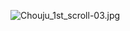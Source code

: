 ![Chouju_1st_scroll-03.jpg](https://upload.wikimedia.org/wikipedia/commons/b/bc/Chouju_1st_scroll-03.jpg)
<!-- ![rabbits2](./resource/rabbits2.png)>
<!-- img align="center" width="100%" src="./resource/rabbits3.gif">
